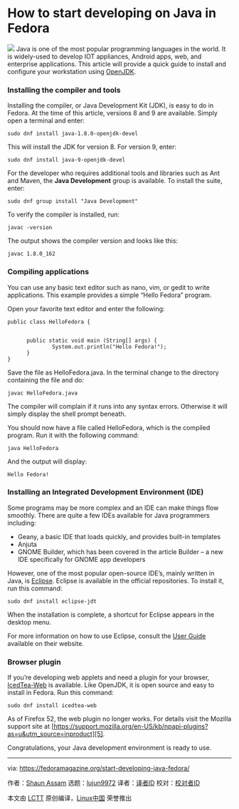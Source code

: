 How to start developing on Java in Fedora
======

![](https://fedoramagazine.org/wp-content/uploads/2018/04/java-getting-started-816x345.jpg)
Java is one of the most popular programming languages in the world. It is widely-used to develop IOT appliances, Android apps, web, and enterprise applications. This article will provide a quick guide to install and configure your workstation using [OpenJDK][1].

### Installing the compiler and tools

Installing the compiler, or Java Development Kit (JDK), is easy to do in Fedora. At the time of this article, versions 8 and 9 are available. Simply open a terminal and enter:
```
sudo dnf install java-1.8.0-openjdk-devel

```

This will install the JDK for version 8. For version 9, enter:
```
sudo dnf install java-9-openjdk-devel

```

For the developer who requires additional tools and libraries such as Ant and Maven, the **Java Development** group is available. To install the suite, enter:
```
sudo dnf group install "Java Development"

```

To verify the compiler is installed, run:
```
javac -version

```

The output shows the compiler version and looks like this:
```
javac 1.8.0_162

```

### Compiling applications

You can use any basic text editor such as nano, vim, or gedit to write applications. This example provides a simple “Hello Fedora” program.

Open your favorite text editor and enter the following:
```
public class HelloFedora {


      public static void main (String[] args) {
              System.out.println("Hello Fedora!");
      }
}

```

Save the file as HelloFedora.java. In the terminal change to the directory containing the file and do:
```
javac HelloFedora.java

```

The compiler will complain if it runs into any syntax errors. Otherwise it will simply display the shell prompt beneath.

You should now have a file called HelloFedora, which is the compiled program. Run it with the following command:
```
java HelloFedora

```

And the output will display:
```
Hello Fedora!

```

### Installing an Integrated Development Environment (IDE)

Some programs may be more complex and an IDE can make things flow smoothly. There are quite a few IDEs available for Java programmers including:

+ Geany, a basic IDE that loads quickly, and provides built-in templates
+ Anjuta
+ GNOME Builder, which has been covered in the article Builder – a new IDE specifically for GNOME app developers

However, one of the most popular open-source IDE’s, mainly written in Java, is [Eclipse][2]. Eclipse is available in the official repositories. To install it, run this command:
```
sudo dnf install eclipse-jdt

```

When the installation is complete, a shortcut for Eclipse appears in the desktop menu.

For more information on how to use Eclipse, consult the [User Guide][3] available on their website.

### Browser plugin

If you’re developing web applets and need a plugin for your browser, [IcedTea-Web][4] is available. Like OpenJDK, it is open source and easy to install in Fedora. Run this command:
```
sudo dnf install icedtea-web

```

As of Firefox 52, the web plugin no longer works. For details visit the Mozilla support site at [https://support.mozilla.org/en-US/kb/npapi-plugins?as=u&utm_source=inproduct][5].

Congratulations, your Java development environment is ready to use.


--------------------------------------------------------------------------------

via: https://fedoramagazine.org/start-developing-java-fedora/

作者：[Shaun Assam][a]
选题：[lujun9972](https://github.com/lujun9972)
译者：[译者ID](https://github.com/译者ID)
校对：[校对者ID](https://github.com/校对者ID)

本文由 [LCTT](https://github.com/LCTT/TranslateProject) 原创编译，[Linux中国](https://linux.cn/) 荣誉推出

[a]:https://fedoramagazine.org/author/sassam/
[1]:http://openjdk.java.net/
[2]:https://www.eclipse.org/
[3]:http://help.eclipse.org/oxygen/nav/0
[4]:https://icedtea.classpath.org/wiki/IcedTea-Web
[5]:https://support.mozilla.org/en-US/kb/npapi-plugins?as=u&utm_source=inproduct
